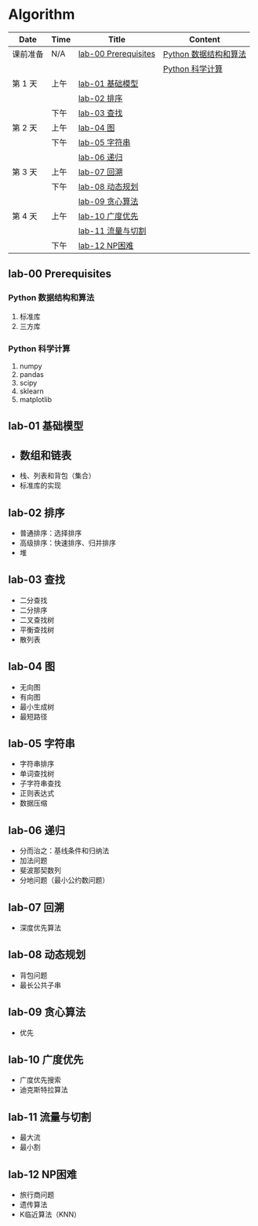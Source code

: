 # Algorithm

| Date | Time | Title | Content |
| ---- | ---- | ----- | ------- |
| 课前准备 | N/A | [lab-00 Prerequisites](#lab-00-prerequisites) | [Python 数据结构和算法](#python-数据结构和算法) |
| | | | [Python 科学计算](#python-科学计算) | 
| 第 1 天 | 上午 | [lab-01 基础模型](#lab-01-基础模型) | |
| | | [lab-02 排序](#lab-02-排序) | |
| | 下午 | [lab-03 查找](#lab-03-查找) | |
| 第 2 天 | 上午 | [lab-04 图](#lab-04-图) | |
| | 下午 | [lab-05 字符串](#lab-05-字符串) | |
| | | [lab-06 递归](#lab-06-递归) | |
| 第 3 天 | 上午 | [lab-07 回溯](#lab-07-回溯) | |
| | 下午 | [lab-08 动态规划](#lab-08-动态规划) | |
| | | [lab-09 贪心算法](#lab-09-贪心算法) | |
| 第 4 天 | 上午 | [lab-10 广度优先](#lab-10-广度优先) | |
| | | [lab-11 流量与切割](#lab-11-流量与切割) | |
| | 下午 | [lab-12 NP困难](#lab-12-np困难) | |

## lab-00 Prerequisites

### Python 数据结构和算法
1. 标准库
2. 三方库

### Python 科学计算
1. numpy
2. pandas
3. scipy
4. sklearn
5. matplotlib

## lab-01 基础模型

- 数组和链表
    - 
- 栈、列表和背包（集合）
- 标准库的实现

## lab-02 排序

- 普通排序：选择排序
- 高级排序：快速排序、归并排序
- 堆

## lab-03 查找

- 二分查找
- 二分排序
- 二叉查找树
- 平衡查找树
- 散列表

## lab-04 图

- 无向图
- 有向图
- 最小生成树
- 最短路径

## lab-05 字符串

- 字符串排序
- 单词查找树
- 子字符串查找
- 正则表达式
- 数据压缩

## lab-06 递归

- 分而治之：基线条件和归纳法
- 加法问题
- 斐波那契数列
- 分地问题（最小公约数问题）

## lab-07 回溯

- 深度优先算法

## lab-08 动态规划

- 背包问题
- 最长公共子串

## lab-09 贪心算法

- 优先

## lab-10 广度优先

- 广度优先搜索
- 迪克斯特拉算法

## lab-11 流量与切割

- 最大流
- 最小割

## lab-12 NP困难

- 旅行商问题
- 遗传算法
- K临近算法（KNN）